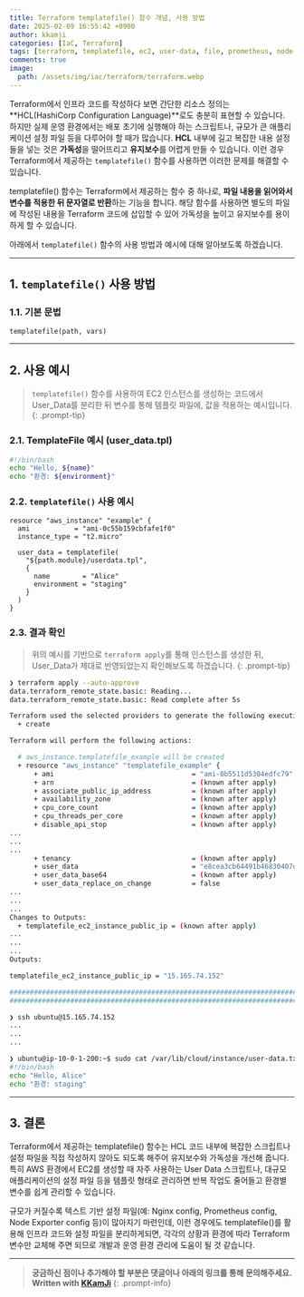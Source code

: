 ```yaml
---
title: Terraform templatefile() 함수 개념, 사용 방법
date: 2025-02-09 16:55:42 +0900
author: kkamji
categories: [IaC, Terraform]
tags: [terraform, templatefile, ec2, user-data, file, prometheus, node-exporter]     # TAG names should always be lowercase
comments: true
image:
  path: /assets/img/iac/terraform/terraform.webp
---
```


Terraform에서 인프라 코드를 작성하다 보면 간단한 리소스 정의는 **HCL(HashiCorp Configuration Language)**로도 충분히 표현할 수 있습니다. 하지만 실제 운영 환경에서는 배포 초기에 실행해야 하는 스크립트나, 규모가 큰 애플리케이션 설정 파일 등을 다루어야 할 때가 많습니다. **HCL** 내부에 길고 복잡한 내용 설정들을 넣는 것은 **가독성**을 떨어뜨리고 **유지보수**를 어렵게 만들 수 있습니다. 이런 경우 Terraform에서 제공하는 `templatefile()` 함수를 사용하면 이러한 문제를 해결할 수 있습니다.

templatefile() 함수는 Terraform에서 제공하는 함수 중 하나로, **파일 내용을 읽어와서 변수를 적용한 뒤 문자열로 반환**하는 기능을 합니다. 해당 함수를 사용하면 별도의 파일에 작성된 내용을 Terraform 코드에 삽입할 수 있어 가독성을 높이고 유지보수를 용이하게 할 수 있습니다.

아래에서 `templatefile()` 함수의 사용 방법과 예시에 대해 알아보도록 하겠습니다.

---

## 1. `templatefile()` 사용 방법

### 1.1. 기본 문법

```hcl
templatefile(path, vars)
```

---

## 2. 사용 예시

> `templatefile()` 함수를 사용하여 EC2 인스턴스를 생성하는 코드에서 User_Data를 분리한 뒤 변수를 통해 템플릿 파일에, 값을 적용하는 예시입니다.
{: .prompt-tip}

### 2.1. TemplateFile 예시 (user_data.tpl)

```bash
#!/bin/bash
echo "Hello, ${name}"
echo "환경: ${environment}"
```

### 2.2. `templatefile()` 사용 예시

```hcl
resource "aws_instance" "example" {
  ami           = "ami-0c55b159cbfafe1f0"
  instance_type = "t2.micro"

  user_data = templatefile(
    "${path.module}/userdata.tpl",
    {
      name        = "Alice"
      environment = "staging"
    }
  )
}
```

### 2.3. 결과 확인

> 위의 예시를 기반으로 `terraform apply`를 통해 인스턴스를 생성한 뒤, User_Data가 제대로 반영되었는지 확인해보도록 하겠습니다.
{: .prompt-tip}

```bash
❯ terraform apply --auto-approve
data.terraform_remote_state.basic: Reading...
data.terraform_remote_state.basic: Read complete after 5s

Terraform used the selected providers to generate the following execution plan. Resource actions are indicated with the following symbols:
  + create

Terraform will perform the following actions:

  # aws_instance.templatefile_example will be created
  + resource "aws_instance" "templatefile_example" {
      + ami                                  = "ami-0b5511d5304edfc79"
      + arn                                  = (known after apply)
      + associate_public_ip_address          = (known after apply)
      + availability_zone                    = (known after apply)
      + cpu_core_count                       = (known after apply)
      + cpu_threads_per_core                 = (known after apply)
      + disable_api_stop                     = (known after apply)
...
...
...
      + tenancy                              = (known after apply)
      + user_data                            = "e8cea3cb64491b46830407d36ba14a85a7ad6347"
      + user_data_base64                     = (known after apply)
      + user_data_replace_on_change          = false
...
...
...
Changes to Outputs:
  + templatefile_ec2_instance_public_ip = (known after apply)
...
...
...
Outputs:

templatefile_ec2_instance_public_ip = "15.165.74.152"

#####################################################################################################################
#####################################################################################################################

❯ ssh ubuntu@15.165.74.152
...
...
...

❯ ubuntu@ip-10-0-1-200:~$ sudo cat /var/lib/cloud/instance/user-data.txt
#!/bin/bash
echo "Hello, Alice"
echo "환경: staging"
```

---

## 3. 결론

Terraform에서 제공하는 templatefile() 함수는 HCL 코드 내부에 복잡한 스크립트나 설정 파일을 직접 작성하지 않아도 되도록 해주어 유지보수와 가독성을 개선해 줍니다. 특히 AWS 환경에서 EC2를 생성할 때 자주 사용하는 User Data 스크립트나, 대규모 애플리케이션의 설정 파일 등을 템플릿 형태로 관리하면 반복 작업도 줄어들고 환경별 변수를 쉽게 관리할 수 있습니다.

규모가 커질수록 텍스트 기반 설정 파일(예: Nginx config, Prometheus config, Node Exporter config 등)이 많아지기 마련인데, 이런 경우에도 templatefile()를 활용해 인프라 코드와 설정 파일을 분리하게되면, 각각의 상황과 환경에 따라 Terraform 변수만 교체해 주면 되므로 개발과 운영 환경 관리에 도움이 될 것 같습니다.

---
> **궁금하신 점이나 추가해야 할 부분은 댓글이나 아래의 링크를 통해 문의해주세요.**  
> **Written with [KKamJi](https://www.linkedin.com/in/taejikim/)**
{: .prompt-info}
